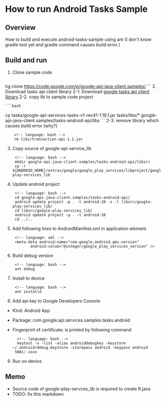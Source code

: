 How to run Android Tasks Sample
===============================
Overview
--------
How to build and execute android-tasks-sample using ant
(I don't know gradle tool yet and gradle command causes build error.)

Build and run
-------------
1. Clone sample code

    ```bash
hg clone https://code.google.com/p/google-api-java-client.samples/
    ```
2. Download tasks api client library
  2-1. Download [google tasks api client library](https://developers.google.com/resources/api-libraries/download/tasks/v1/java)
  2-2. copy lib to sample code project

    ```bash
cp tasks/google-api-services-tasks-v1-rev41-1.19.1.jar tasks/libs/* google-api-java-client.samples/tasks-android-api/libs
    ```
  2-3. remove library which causes build error (why?)

        <!-- language: bash -->
        rm libs/transaction-api-1.1.jar
3. Copy source of google-api-service_lib

        <!-- language: bash -->
        mkdir google-api-java-client.samples/tasks-android-api/libsrc
        cp -r ${ANDROID_HOME}/extras/google/google_play_services/libproject/google-play-services_lib 
4. Update android project

        <!-- language: bash -->
        cd google-api-java-client.samples/tasks-android-api/
        android update project -p . -t android-10 -s -l libsrc/google-play-services_lib/
        cd libsrc/google-play-services_lib/
        android update project -p . -t android-10
        cd ../..
5. Add following lines to AndroidManifest.xml in application element.

        <!-- language: xml -->
        <meta-data android:name="com.google.android.gms.version" 
	           android:value="@integer/google_play_services_version" />
6. Build debug version

        <!-- language: bash -->
        ant debug
7. Install to device

        <!-- language: bash -->
        ant installd
8. Add api key to Google Developers Console
* Kind: Android App
* Package: com.google.api.services.samples.tasks.android
* Fingerprint of certificate: is printed by following command

        <!-- language: bash -->
        keytool -v -list -alias androiddebugkey -keystore ~/.android/debug.keystore -storepass android -keypass android
       SHA1: xxxx
9. Run on device

Memo
----
* Source code of google-play-servces_lib is required to create R.java
* TODO: fix this markdown
